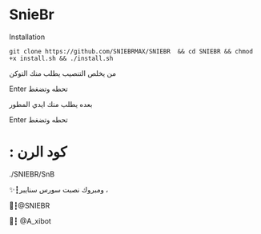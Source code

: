 # SnieBr

Installation

`git clone https://github.com/SNIEBRMAX/SNIEBR  && cd SNIEBR && chmod +x install.sh && ./install.sh`

من يخلص التنصيب يطلب منك التوكن

Enter تحطه وتضغط  

بعده يطلب منك ايدي المطور 

Enter تحطه وتضغط  

# : كود الرن 

./SNIEBR/SnB

✨┇ومبروك نصبت سورس سنايبر ،

🔘┇@SNIEBR

📮┇ @A_xibot
